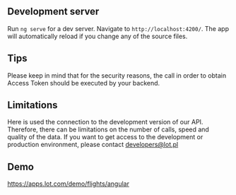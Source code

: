 ## Development server

Run `ng serve` for a dev server. Navigate to `http://localhost:4200/`. The app will automatically reload if you change any of the source files.

## Tips

Please keep in mind that for the security reasons, the call in order to obtain Access Token should be executed by your backend.

## Limitations

Here is used the connection to the development version of our API.
Therefore, there can be limitations on the number of calls, speed and quality of the data.
If you want to get access to the development or production environment, please contact developers@lot.pl

## Demo

https://apps.lot.com/demo/flights/angular
